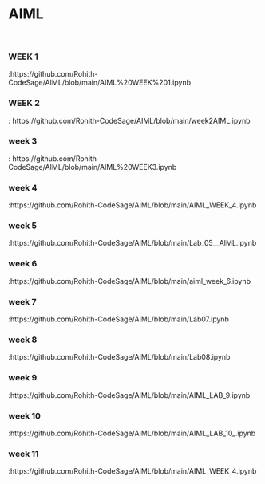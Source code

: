<h1>AIML</h1> 

<br>
<h3>WEEK 1</h3>:https://github.com/Rohith-CodeSage/AIML/blob/main/AIML%20WEEK%201.ipynb 

<br>

<h3>WEEK 2</h3>: https://github.com/Rohith-CodeSage/AIML/blob/main/week2AIML.ipynb

<br>

<h3>week 3 </h3>: https://github.com/Rohith-CodeSage/AIML/blob/main/AIML%20WEEK3.ipynb


<br>

<h3>week 4 </h3>:https://github.com/Rohith-CodeSage/AIML/blob/main/AIML_WEEK_4.ipynb

<br>

<h3>week 5 </h3>:https://github.com/Rohith-CodeSage/AIML/blob/main/Lab_05__AIML.ipynb
<br>

<h3>week 6 </h3>:https://github.com/Rohith-CodeSage/AIML/blob/main/aiml_week_6.ipynb

<br>

<h3>week 7 </h3>:https://github.com/Rohith-CodeSage/AIML/blob/main/Lab07.ipynb

<br>

<h3>week 8 </h3>:https://github.com/Rohith-CodeSage/AIML/blob/main/Lab08.ipynb
<br>

<h3>week 9 </h3>:https://github.com/Rohith-CodeSage/AIML/blob/main/AIML_LAB_9.ipynb

<br>

<h3>week 10 </h3>:https://github.com/Rohith-CodeSage/AIML/blob/main/AIML_LAB_10_.ipynb

<br>

<h3>week 11 </h3>:https://github.com/Rohith-CodeSage/AIML/blob/main/AIML_WEEK_4.ipynb

